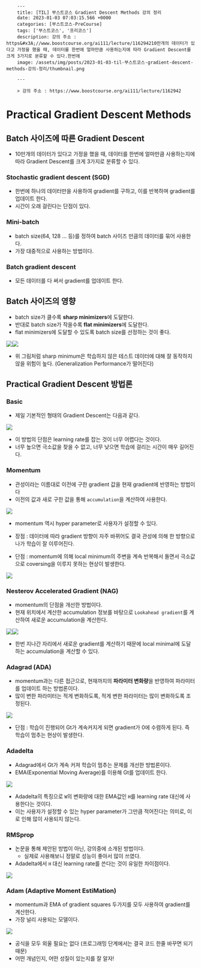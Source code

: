 

        ---
        title: [TIL] 부스트코스 Gradient Descent Methods 강의 정리
        date: 2023-01-03 07:03:15.566 +0000
        categories: [부스트코스-PreCourse]
        tags: ['부스트코스', '프리코스']
        description: 강의 주소 : https&#x3A;//www.boostcourse.org/ai111/lecture/116294210만개의 데이터가 있다고 가정을 했을 때, 데이터를 한번에 얼마만큼 사용하는지에 따라 Gradient Descent를 크게 3가지로 분류할 수 있다.한번에 
        image: /assets/img/posts/2023-01-03-til-부스트코스-gradient-descent-methods-강의-정리/thumbnail.png
        
        ---

        > 강의 주소 : https://www.boostcourse.org/ai111/lecture/1162942

# Practical Gradient Descent Methods

## Batch 사이즈에 따른 Gradient Descent

- 10만개의 데이터가 있다고 가정을 했을 때, 데이터를 한번에 얼마만큼 사용하는지에 따라 Gradient Descent를 크게 3가지로 분류할 수 있다.

### Stochastic gradient descent (SGD)

- 한번에 하나의 데이터만을 사용하여 gradient를 구하고, 이를 반복하며 gradient를 업데이트 한다.
- 시간이 오래 걸린다는 단점이 있다.

### Mini-batch

- batch size(64, 128 ... 등)를 정하여 batch 사이즈 만큼의 데이터를 묶어 사용한다.
- 가장 대중적으로 사용하는 방법이다.

### Batch gradient descent

- 모든 데이터를 다 써서 gradient를 업데이트 한다.

## Batch 사이즈의 영향

- batch size가 클수록 **sharp minimizers**에 도달한다.
- 반대로 batch size가 작을수록 **flat minimizers**에 도달한다.
- flat minimizers에 도달할 수 있도록 batch size를 선정하는 것이 좋다.

![](/assets/img/posts/2023-01-03-til-부스트코스-gradient-descent-methods-강의-정리/img0.png)![](/assets/img/posts/2023-01-03-til-부스트코스-gradient-descent-methods-강의-정리/img1.png)

- 위 그림처럼 sharp minimum은 학습하지 않은 테스트 데이터에 대해 잘 동작하지 않을 위험이 높다. (Generalization Performance가 떨어진다)

## Practical Gradient Descent 방법론

### Basic

- 제일 기본적인 형태의 Gradient Descent는 다음과 같다.

![](/assets/img/posts/2023-01-03-til-부스트코스-gradient-descent-methods-강의-정리/img2.png)

- 이 방법의 단점은 learning rate를 잡는 것이 너무 어렵다는 것이다.
- 너무 높으면 극소값을 찾을 수 없고, 너무 낮으면 학습에 걸리는 시간이 매우 길어진다.

### Momentum

- 관성이라는 이름대로 이전에 구한 gradient 값을 현재 gradient에 반영하는 방법이다
- 이전의 값과 새로 구한 값을 통해 `accumulation`을 계산하여 사용한다.

![](/assets/img/posts/2023-01-03-til-부스트코스-gradient-descent-methods-강의-정리/img3.png)

- momentum 역시 hyper parameter로 사용자가 설정할 수 있다.

- 장점 : 데이터에 따라 gradient 방향이 자주 바뀌어도 결국 관성에 의해 한 방향으로 나가 학습이 잘 이루어진다.

- 단점 : momentum에 의해 local minimum의 주변을 계속 반복해서 돌면서 극소값으로 coversing을 이루지 못하는 현상이 발생한다.

![](/assets/img/posts/2023-01-03-til-부스트코스-gradient-descent-methods-강의-정리/img4.png)

### Nesterov Accelerated Gradient (NAG)

- momentum의 단점을 개선한 방법이다.
- 현재 위치에서 계산한 accumulation 정보를 바탕으로 `Lookahead gradient`를 계산하여 새로운 accumulation을 계산한다.

![](/assets/img/posts/2023-01-03-til-부스트코스-gradient-descent-methods-강의-정리/img5.png)![](/assets/img/posts/2023-01-03-til-부스트코스-gradient-descent-methods-강의-정리/img6.png)

- 한번 지나간 자리에서 새로운 gradient를 계산하기 때문에 local minimal에 도달하는 accumulation을 계산할 수 있다.

### Adagrad (ADA)

- momentum과는 다른 접근으로, 현재까지의 **파라미터 변화량**을 반영하여 파라미터를 업데이트 하는 방법론이다.
- 많이 변한 파라미터는 적게 변화하도록, 적게 변한 파라미터는 많이 변화하도록 조정된다.

![](/assets/img/posts/2023-01-03-til-부스트코스-gradient-descent-methods-강의-정리/img7.png)

- 단점 : 학습이 진행되어 Gt가 계속커지게 되면 gradient가 0에 수렴하게 된다. 즉 학습이 멈추는 현상이 발생한다.

### Adadelta

- Adagrad에서 Gt가 계속 커져 학습이 멈추는 문제를 개선한 방법론이다.
- EMA(Exponential Moving Average)를 이용해 Gt를 업데이트 한다.

![](/assets/img/posts/2023-01-03-til-부스트코스-gradient-descent-methods-강의-정리/img8.png)

- Adadelta의 특징으로 `W`의 변화량에 대한 EMA값인 `H`를 learning rate 대신에 사용한다는 것이다.
- 이는 사용자가 설정할 수 있는 hyper parameter가 그만큼 적어진다는 의미로, 이로 인해 많이 사용되지 않는다.

### RMSprop

- 논문을 통해 제안된 방법이 아닌, 강의중에 소개된 방법이다.
	- 실제로 사용해보니 정말로 성능이 좋아서 많이 쓰였다.
- Adadelta에서 `H` 대신 learning rate를 쓴다는 것이 유일한 차이점이다.

![](/assets/img/posts/2023-01-03-til-부스트코스-gradient-descent-methods-강의-정리/img9.png)

### Adam (Adaptive Moment EstiMation)

- momentum과 EMA of gradient squares 두가지를 모두 사용하여 gradient를 계산한다.
- 가장 널리 사용되는 모델이다.

![](/assets/img/posts/2023-01-03-til-부스트코스-gradient-descent-methods-강의-정리/img10.png)

- 공식을 모두 외울 필요는 없다 (프로그래밍 단계에서는 결국 코드 한줄 바꾸면 되기 때문)
- 어떤 개념인지, 어떤 성질이 있는지를 잘 알자!

        